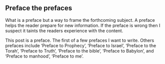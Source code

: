 
## Preface the prefaces
What is a preface but a way to frame the forthcoming subject. A preface helps the reader prepare for new information. If the preface is wrong then I suspect it taints the readers experience with the content.

This post is a preface. The first of a few prefaces I want to write. Others prefaces include ‘Preface to Prophecy’, ‘Preface to Israel’, ‘Preface to the Torah’, ‘Preface to Truth’, ‘Preface to the bible’, ‘Preface to Babylon’, and ‘Preface to manhood’, ‘Preface to me’.

